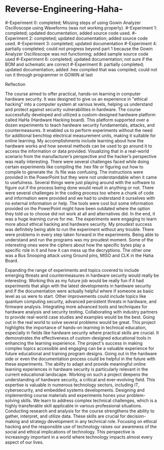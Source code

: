 # Reverse-Engineering-Haha-


#-Experiment 0: completed; Missing steps of using Gowin Analyzer Oscilloscope using Waveforms (was not working properly).
#-Experiment 1: completed; updated documentation, added source code used.
#-Experiment 2: completed; updated documentation; added source code used.
#-Experiment 3: completed; updated documentation
#-Experiment 4: partially completed; could not progress beyond part 1 because the Gowin Analyzer Oscilloscope was not functioning; added sample source code used
#-Experiment 6: completed; updated documentation; not sure if the BOM and schematic are correct
#-Experiment 8: partially completed; updated documentation; added .hex compiled that was compiled; could not run it through programmer in GOWIN at last


Reflection

The course aimed to offer practical, hands-on learning in computer hardware security. It was designed to give us an experience in "ethical hacking" into a computer system at various levels, helping us understand and protect against security vulnerabilities in hardware. The course successfully developed and utilized a custom-designed hardware platform called HaHa (Hardware Hacking board). This platform supported over a dozen experiments to teach hardware security fundamentals, attacks, and countermeasures. It enabled us to perform experiments without the need for additional benchtop electrical measurement units, making it suitable for online learning. My accomplishments include learning about how the hardware works and how several methods can be used to go around it to access the information or data provided. Visualizing that in a real-world scenario from the manufacturer’s perspective and the hacker’s perspective was really interesting. There were several challenges faced while doing certain experiments like compiling the .hex file or figuring out how to compile to generate the .fs file was confusing. The instructions were provided in the PowerPoint but they were not understandable when it came to usefulness. Several things were just playing around with the software to figure out if the process being done would result in anything or not. There were several challenges in the coding process too where a chunk of code and information were provided and we had to understand it ourselves with no external information or help. The tools were cool but some information provided on the PowerPoint might have been outdated where the option they told us to choose did not work at all and alternatives did. In the end, it was a huge learning curve for me. The experiments were engaging to learn more about ethical hacking and hardware security. My proudest success was definitely being able to run the experiment without any trouble. There were problems in every step taken forward in the experiments. Being able to understand and run the programs was my proudest moment. Some of the interesting ones were the ciphers about how the specific bytes play a specific role in it and how it can mess up the decryptions. The other one was a Bus Snooping attack using Ground pins, MISO and CLK in the Haha Board.

Expanding the range of experiments and topics covered to include emerging threats and countermeasures in hardware security would really be interesting. Working this as my future job would be really fun if it had experiments that align with the latest developments in hardware security and if the documentation were actually helpful where if someone as basic level as us were to start. Other improvements could include topics like quantum computing security, advanced persistent threats in hardware, and firmware analysis. Integrating more advanced tools and techniques for hardware analysis and security testing. Collaborating with industry partners to provide real-world case studies and examples would be the best. Going out in the real world to solve several problems would be great. This project highlights the importance of hands-on learning in technical education, especially in fields like hardware security where practical skills are crucial. It demonstrates the effectiveness of custom-designed educational tools in enhancing the learning experience. The project's success in making complex topics accessible and engaging can be a valuable experience for future educational and training program designs. Going out in the hardware side or even the documentation process could be helpful in the future with these experiments. The ability to adapt and provide meaningful online learning experiences in hardware security is particularly relevant in the current educational landscape. Working on such a project deepens the understanding of hardware security, a critical and ever-evolving field. This expertise is valuable in numerous technology sectors, including IT, cybersecurity, and embedded systems developments. Designing and implementing course materials and experiments hones your problem-solving skills. We learn to address complex technical challenges, which is a highly transferable skill applicable in various professional situations.  Conducting research and analysis for the course strengthens the ability to gather, interpret, and utilize data. These skills are crucial for decision-making and strategy development in any technical role. Focusing on ethical hacking and the responsible use of technology raises our awareness of the social and ethical implications of technology. This perspective is increasingly important in a world where technology impacts almost every aspect of our lives.
